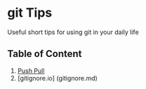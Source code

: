 # git Tips
Useful short tips for using git in your daily life

## Table of Content
1. [Push Pull](Push_pull.md)
2. [gitignore.io] (gitignore.md)